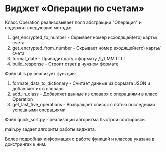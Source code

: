 # Виджет «Операции по счетам»

Класс Operation реализовывает поля абстракции "Операция" и содержит следующие методы:
1. get_encrypted_to_number - Скрывает номер исходящей(его) карты/ счета
2. get_encrypted_from_number - Скрывает номер входящей(его) карты/ счета
3. format_date - Приводит дату к формату ДД.ММ.ГГГГ
4. build_response - Строит ответ в нужном формате

Файл utils.py реализует функции:
1. formate_data_to_dictionary - Считает данные из формата JSON и добавляет их в словарь
2. add_in_class - Добавляет данные из словаря с операциями в класс Operation
3. get_last_five_operations - Возвращает список с пятью последними успешными операциями

Файл quick_sort.py - реализации алгоритма быстрой сортировки.

main.py задает алгоритм работы виджета.

Более подробная информация о работе функций и классов указана в докстрингах к ним.
